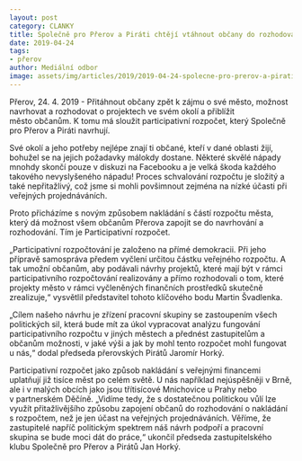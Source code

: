 ```yaml
---
layout: post
category: CLANKY
title: Společně pro Přerov a Piráti chtějí vtáhnout občany do rozhodování o investicích města
date: 2019-04-24
tags: 
- přerov
author: Mediální odbor
image: assets/img/articles/2019/2019-04-24-spolecne-pro-prerov-a-pirati-chteji-vtahnout-obcany-do-rozhodovani-o-investicich-mesta.jpg  #751x422 pixelu
---
```

Přerov, 24. 4. 2019 - Přitáhnout občany zpět k zájmu o své město, možnost navrhovat a rozhodovat o projektech ve svém okolí a přiblížit město občanům. K tomu má sloužit participativní rozpočet, který Společně pro Přerov a Piráti navrhují.

Své okolí a jeho potřeby nejlépe znají ti občané, kteří v dané oblasti žijí, bohužel se na jejich požadavky málokdy dostane. Některé skvělé nápady mnohdy skončí pouze v diskuzi na Facebooku a je velká škoda každého takového nevyslyšeného nápadu! Proces schvalování rozpočtu je složitý a také nepřitažlivý, což jsme si mohli povšimnout zejména na nízké účasti při veřejných projednáváních. 

Proto přicházíme s novým způsobem nakládání s částí rozpočtu města, který dá možnost všem občanům Přerova zapojit se do navrhování a rozhodování. Tím je Participativní rozpočet.

„Participativní rozpočtování je založeno na přímé demokracii. Při jeho přípravě samospráva předem vyčlení určitou částku veřejného rozpočtu. A tak umožní občanům, aby podávali návrhy projektů, které mají být v rámci participativního rozpočtování realizovány a přímo rozhodovali o tom, které projekty město v rámci vyčleněných finančních prostředků skutečně zrealizuje,“ vysvětlil představitel tohoto klíčového bodu Martin Švadlenka.

„Cílem našeho návrhu je zřízení pracovní skupiny se zastoupením všech politických sil, která bude mít za úkol vypracovat analýzu fungování participativního rozpočtu v jiných městech a přednést zastupitelům a občanům možnosti, v jaké výši a jak by mohl tento rozpočet mohl fungovat u nás,“ dodal předseda přerovských Pirátů Jaromír Horký.

Participativní rozpočet jako způsob nakládání s veřejnými financemi uplatňují již tisíce měst po celém světě. U nás například nejúspěšněji v Brně, ale i v malých obcích jako jsou třítisícové Mnichovice u Prahy nebo v partnerském Děčíně. „Vidíme tedy, že s dostatečnou politickou vůlí lze využít přitažlivějšího způsobu zapojení občanů do rozhodování o nakládání s rozpočtem, než je jen účast na veřejných projednáváních. Věříme, že zastupitelé napříč politickým spektrem náš návrh podpoří a pracovní skupina se bude moci dát do práce,“ ukončil předseda zastupitelského klubu Společně pro Přerov a Pirátů Jan Horký.